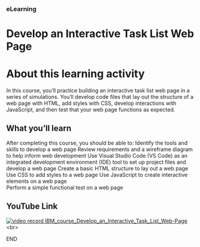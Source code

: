 ### eLearning
# Develop an Interactive Task List Web Page

# About this learning activity

In this course, you’ll practice building an interactive task list web page in a series of simulations. You’ll develop code files that lay out the structure of a web page with HTML, add styles with CSS, develop interactions with JavaScript, and then test that your web page functions as expected.

## What you’ll learn
After completing this course, you should be able to:
Identify the tools and skills to develop a web page
Review requirements and a wireframe diagram to help inform web development
Use Visual Studio Code (VS Code) as an integrated development environment (IDE) tool to set up project files and develop a web page
Create a basic HTML structure to lay out a web page
Use CSS to add styles to a web page
Use JavaScript to create interactive elements on a web page   
Perform a simple functional test on a web page


## YouTube Link
[![video record IBM_course_Develop_an_Interactive_Task_List_Web-Page
](https://img.youtube.com/vi/11knfW2vQec/mqdefault.jpg)]([https://youtu.be/NcS8d-UoAXM?t=0s](https://youtu.be/11knfW2vQec?t=0s))
<br>

END
